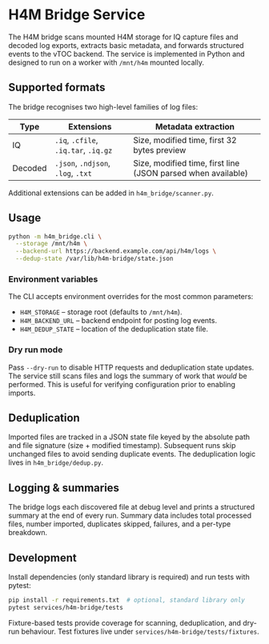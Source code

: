 # H4M Bridge Service

The H4M bridge scans mounted H4M storage for IQ capture files and decoded log
exports, extracts basic metadata, and forwards structured events to the vTOC
backend. The service is implemented in Python and designed to run on a worker
with `/mnt/h4m` mounted locally.

## Supported formats

The bridge recognises two high-level families of log files:

| Type     | Extensions                                    | Metadata extraction |
|----------|------------------------------------------------|---------------------|
| IQ       | `.iq`, `.cfile`, `.iq.tar`, `.iq.gz`           | Size, modified time, first 32 bytes preview |
| Decoded  | `.json`, `.ndjson`, `.log`, `.txt`             | Size, modified time, first line (JSON parsed when available) |

Additional extensions can be added in `h4m_bridge/scanner.py`.

## Usage

```bash
python -m h4m_bridge.cli \
  --storage /mnt/h4m \
  --backend-url https://backend.example.com/api/h4m/logs \
  --dedup-state /var/lib/h4m-bridge/state.json
```

### Environment variables

The CLI accepts environment overrides for the most common parameters:

- `H4M_STORAGE` – storage root (defaults to `/mnt/h4m`).
- `H4M_BACKEND_URL` – backend endpoint for posting log events.
- `H4M_DEDUP_STATE` – location of the deduplication state file.

### Dry run mode

Pass `--dry-run` to disable HTTP requests and deduplication state updates. The
service still scans files and logs the summary of work that *would* be
performed. This is useful for verifying configuration prior to enabling
imports.

## Deduplication

Imported files are tracked in a JSON state file keyed by the absolute path and
file signature (size + modified timestamp). Subsequent runs skip unchanged
files to avoid sending duplicate events. The deduplication logic lives in
`h4m_bridge/dedup.py`.

## Logging & summaries

The bridge logs each discovered file at debug level and prints a structured
summary at the end of every run. Summary data includes total processed files,
number imported, duplicates skipped, failures, and a per-type breakdown.

## Development

Install dependencies (only standard library is required) and run tests with
pytest:

```bash
pip install -r requirements.txt  # optional, standard library only
pytest services/h4m-bridge/tests
```

Fixture-based tests provide coverage for scanning, deduplication, and dry-run
behaviour. Test fixtures live under `services/h4m-bridge/tests/fixtures`.

